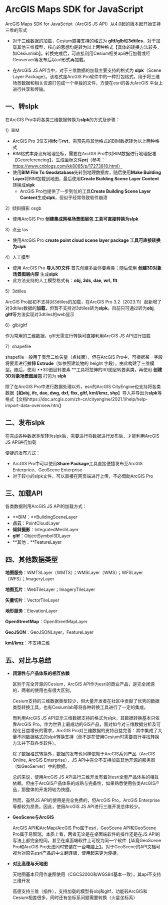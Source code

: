 # ArcGIS Maps SDK for JavaScript

ArcGIS Maps SDK for JavaScript（ArcGIS JS API）从4.0起的版本起开始支持三维的形式

- 对于三维数据的加载，Cesium直接支持的格式为 **gltf/glb**和**3dtiles**，对于加载其他三维模型，核心的思想均是转为以上两种格式【具体的转换方法较多，如Cesiumlab】。转换完成后，可直接利用Cesium相关api进行加载或经Geoserver等发布后以url形式再加载。

- 在ArcGIS JS API当中，对于三维数据的加载主要支持的格式为 **slpk**（Scene Layer Package）。该格式是ArcGIS Pro软件中的一种打包格式，用于将三维场景数据和相关资源打包成一个单独的文件，方便在esri的各大ArcGIS 平台上进行共享和传输。

  

## 一、转slpk

在ArcGIS Pro中将各类三维数据转换为**slpk**的方式及步骤：

1）BIM

- ArcGIS Pro 3仅支持**ifc**与**rvt**，需预先将其他格式的BIM数据转为以上两种格式
- BIM格式本身没有地理坐标，需要在ArcGIS Pro中对BIM数据进行地理配准【Georeferencing】，生成坐标文件**prj**（参考：https://www.cnblogs.com/kk8085/p/17273818.html）
- 使用**BIM File To Geodatabase**先转到地理数据库，随后使用**Make Building Layer**将BIM加载到地图，最后使用**Create Building Scene Layer Content**转换成**slpk**
  - ArcGIS Pro也提供了一步到位的工具**Create Building Scene Layer Content**生成**slpk**，但似乎经常导致软件崩溃

2）倾斜摄影 osgb

- 使用ArcGIS Pro **创建集成网格场景图层包 **工具可直接转换为**slpk**

3）点云 las

- 使用ArcGIS Pro **create point cloud scene layer package **工具可直接转换为**slpk**

4）人工模型

- 使用 ArcGIS Pro **导入3D文件** 首先创建多面体要素类；随后使用 **创建3D对象场景图层内容** 生成**slpk**
- 此方法支持的人工模型格式有：**obj, 3ds, dae, wrl, flt**

5）3dtiles

ArcGIS Pro起初不支持对3dtiles的加载，在ArcGIS Pro 3.2（2023.11）起新增了对3dtiles数据的**加载**，但暂不支持对3dtiles转为**slpk**。目前只可通过转为**obj**, **gltf**等方法实现对3dtiles的web显示

6）glb/gltf

作为常用的三维数据，gltf无需进行转换可直接利用ArcGIS JS API进行加载

7）shapefile

shapefile一般用于表示二维矢量（点线面），但在ArcGIS Pro中，可根据某一字段将要素进行**拉伸 Extrude**（如依照建筑物的 height 字段），由此构建了三维模型。随后，使用 **3D图层转要素 **工具将拉伸的3D图层转要素类，再使用 **创建3D对象场景图层包** 打包为 **slpk**



除了在ArcGIS Pro中进行数据处理以外，esri的ArcGIS CityEngine也支持将各类数据【**如obj, ifc, dae, dwg, dxf, fbx, gltf, kml/kmz, shp**】导入并导出为**slpk**等格式【文档https://doc.arcgis.com/zh-cn/cityengine/2021.1/help/help-import-data-overview.htm】



## 二、发布slpk

在完成各种数据类型转为slpk后，需要进行将数据进行发布后，才能利用ArcGIS JS API进行加载

便捷的发布方式：

- ArcGIS Pro中可以使用**Share Package**工具直接便捷发布至ArcGIS Enterprice、GeoScene Enterprise
- 对于较小的slpk文件，可以直接在网页端进行上传，不必借助ArcGIS Pro



## 三、加载API

各类数据利用ArcGIS JS API的加载方式：

- **BIM：**BuildingSceneLayer
- **点云**：PointCloudLayer
- **倾斜摄影**：IntegratedMeshLayer
- **gltf**：ObjectSymbol3DLayer
- **其他：**FeatureLayer



## 四、其他数据类型

**地图服务**：WMTSLayer（WMTS）；WMSLayer（WMS）；WFSLayer（WFS）；ImageryLayer

**地图瓦片**：WebTileLayer；ImageryTileLayer

**矢量切片**：VectorTileLayer

**地形服务**：ElevationLayer

**OpenStreetMap**：OpenStreetMapLayer

**GeoJSON**：GeoJSONLayer，FeatureLayer

**kml/kmz**：不支持三维



## 五、对比与总结

- **闭源性与产品体系的相互依赖**

  区别于完全开源的Cesium，ArcGIS API作为esri的商业产品，是完全闭源的，两者的使用也有很大区别。

  Cesium支持的三维数据类型较少，但大量开发者在社区中贡献了优秀的数据类型转换工具，也有Cesiumlab等将各种转换工具进行了一定的集成。

  而利用ArcGIS JS API显示三维数据支持的格式为slpk，其数据转换基本只依靠ArcGIS Pro。作为世界上最成功的GIS产品，面对如今对三维数据分析及可视化日益增长的需求，ArcGIS Pro对三维数据的支持日益完善：其中集成了大量不同数据格式的slpk转换支持（而不是在使用Cesium时需要自行寻找转换方法并下载各类软件）。

  除了数据格式转换外，数据的发布也同样依赖于ArcGIS系列产品（ArcGIS Online, ArcGIS Enterprise），JS API中完全不支持加载其他开源的服务器（如GeoServer）中的数据。

  总的来说，使用ArcGIS JS API进行三维开发有着对esri全套产品体系的相互依赖。但由于ArcGIS产品体系的成熟与完备性，如果熟悉使用各类ArcGIS产品，那整体的开发将较为快捷。

  然而，虽然JS API的使用是完全免费的，但ArcGIS Pro，ArcGIS Enterprise等都较为昂贵。因此，使用ArcGIS JS API进行三维开发总体较少。

- **GeoScene与ArcGIS**

  ArcGIS API和ArcMap/ArcGIS Pro属于esri，GeoScene API和GeoScene Pro属于易智瑞。本质上看，两者无论是在桌面端软件的操作还是在JS API的写法上都完全相同，甚至在桌面端软件上可视为同一个软件【毕竟GeoScene Pro和ArcGIS Pro无法同时安装在一台电脑上】。对于GeoScene的API文档可视为对原先esri产品的中文翻译版，使用起来更为便捷。

- **对比高德与天地图**

  天地图基本只用作底图使用（CGCS2000和WGS84基本一致），其api不支持三维开发

  高德支持三维（插件），支持加载的模型有obj和gltf，功能较ArcGIS和Cesium相差很多，同时还有坐标系问题需要转换（火星坐标系）
